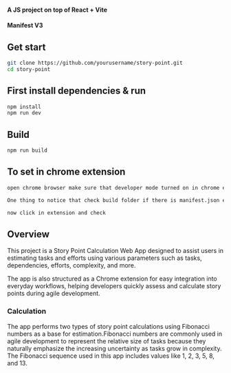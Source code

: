 #### A JS project on top of React + Vite
#### Manifest V3

## Get start
```bash
git clone https://github.com/yourusername/story-point.git
cd story-point
```

## First install dependencies & run 
```bash
npm install
npm run dev
```

## Build
```bash
npm run build
```

## To set in chrome extension 
```bash
open chrome browser make sure that developer mode turned on in chrome extension section then click load unpacked and upload newly created dist folder which created by running npm run build

One thing to notice that check build folder if there is manifest.json exist and change logo access if manifes.json not created  then use it from utils file. 

now click in extension and check
```

## Overview
This project is a Story Point Calculation Web App designed to assist users in estimating tasks and efforts using various parameters such as tasks, dependencies, efforts, complexity, and more.

The app is also structured as a Chrome extension for easy integration into everyday workflows, helping developers quickly assess and calculate story points during agile development.



### Calculation
The app performs two types of story point calculations using Fibonacci numbers as a base for estimation.Fibonacci numbers are commonly used in agile development to represent the relative size of tasks because they naturally emphasize the increasing uncertainty as tasks grow in complexity. The Fibonacci sequence used in this app includes values like 1, 2, 3, 5, 8, and 13.